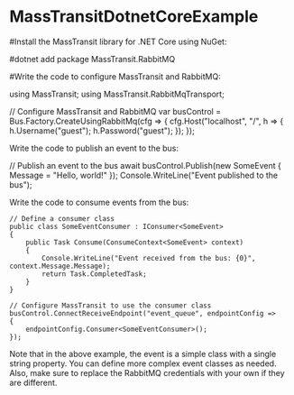 # MassTransitDotnetCoreExample

#Install the MassTransit library for .NET Core using NuGet:


#dotnet add package MassTransit.RabbitMQ

#Write the code to configure MassTransit and RabbitMQ:



using MassTransit;
using MassTransit.RabbitMqTransport;

// Configure MassTransit and RabbitMQ
var busControl = Bus.Factory.CreateUsingRabbitMq(cfg =>
{
    cfg.Host("localhost", "/", h =>
    {
        h.Username("guest");
        h.Password("guest");
    });
});

Write the code to publish an event to the bus:



// Publish an event to the bus
await busControl.Publish(new SomeEvent { Message = "Hello, world!" });
Console.WriteLine("Event published to the bus");

Write the code to consume events from the bus:



    // Define a consumer class
    public class SomeEventConsumer : IConsumer<SomeEvent>
    {
        public Task Consume(ConsumeContext<SomeEvent> context)
        {
            Console.WriteLine("Event received from the bus: {0}", context.Message.Message);
            return Task.CompletedTask;
        }
    }

    // Configure MassTransit to use the consumer class
    busControl.ConnectReceiveEndpoint("event_queue", endpointConfig =>
    {
        endpointConfig.Consumer<SomeEventConsumer>();
    });

Note that in the above example, the event is a simple class with a single string property. You can define more complex event classes as needed. Also, make sure to replace the RabbitMQ credentials with your own if they are different.
